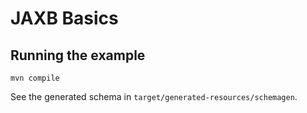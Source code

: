# JAXB Basics

## Running the example

```shell
mvn compile
```

See the generated schema in `target/generated-resources/schemagen`.
